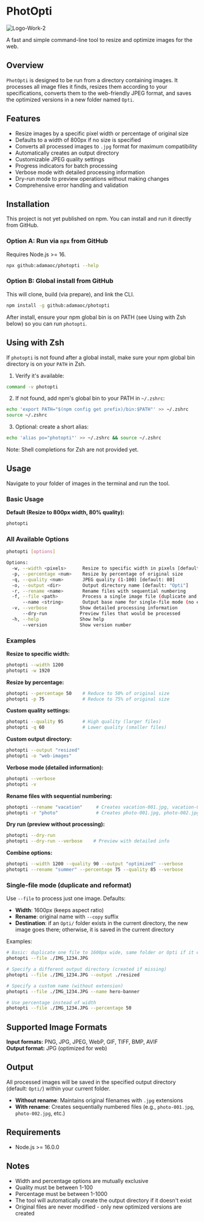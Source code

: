 # PhotOpti

![Logo-Work-2](https://github.com/user-attachments/assets/5184517a-572f-4580-905b-01f9b751f529)


A fast and simple command-line tool to resize and optimize images for the web.

## Overview

`PhotOpti` is designed to be run from a directory containing images. It processes all image files it finds, resizes them according to your specifications, converts them to the web-friendly JPEG format, and saves the optimized versions in a new folder named `Opti`.

## Features

-   Resize images by a specific pixel width or percentage of original size
-   Defaults to a width of 800px if no size is specified
-   Converts all processed images to `.jpg` format for maximum compatibility
-   Automatically creates an output directory
-   Customizable JPEG quality settings
-   Progress indicators for batch processing
-   Verbose mode with detailed processing information
-   Dry-run mode to preview operations without making changes
-   Comprehensive error handling and validation

## Installation

This project is not yet published on npm. You can install and run it directly from GitHub.

### Option A: Run via `npx` from GitHub
Requires Node.js >= 16.
```bash
npx github:adamaoc/photopti --help
```

### Option B: Global install from GitHub
This will clone, build (via prepare), and link the CLI.
```bash
npm install -g github:adamaoc/photopti
```

After install, ensure your npm global bin is on PATH (see Using with Zsh below) so you can run `photopti`.

## Using with Zsh

If `photopti` is not found after a global install, make sure your npm global bin directory is on your `PATH` in Zsh.

1) Verify it's available:
```bash
command -v photopti
```

2) If not found, add npm's global bin to your PATH in `~/.zshrc`:
```bash
echo 'export PATH="$(npm config get prefix)/bin:$PATH"' >> ~/.zshrc
source ~/.zshrc
```

3) Optional: create a short alias:
```bash
echo 'alias po="photopti"' >> ~/.zshrc && source ~/.zshrc
```

Note: Shell completions for Zsh are not provided yet.

## Usage

Navigate to your folder of images in the terminal and run the tool.

### Basic Usage

**Default (Resize to 800px width, 80% quality):**
```bash
photopti
```

### All Available Options

```bash
photopti [options]

Options:
  -w, --width <pixels>      Resize to specific width in pixels [default: 800]
  -p, --percentage <num>    Resize by percentage of original size
  -q, --quality <num>       JPEG quality (1-100) [default: 80]
  -o, --output <dir>        Output directory name [default: "Opti"]
  -r, --rename <name>       Rename files with sequential numbering
  -f, --file <path>         Process a single image file (duplicate and reformat)
      --name <string>       Output base name for single-file mode (no extension)
  -v, --verbose            Show detailed processing information
      --dry-run            Preview files that would be processed
  -h, --help               Show help
      --version            Show version number
```

### Examples

**Resize to specific width:**
```bash
photopti --width 1200
photopti -w 1920
```

**Resize by percentage:**
```bash
photopti --percentage 50    # Reduce to 50% of original size
photopti -p 75              # Reduce to 75% of original size
```

**Custom quality settings:**
```bash
photopti --quality 95       # High quality (larger files)
photopti -q 60              # Lower quality (smaller files)
```

**Custom output directory:**
```bash
photopti --output "resized"
photopti -o "web-images"
```

**Verbose mode (detailed information):**
```bash
photopti --verbose
photopti -v
```

**Rename files with sequential numbering:**
```bash
photopti --rename "vacation"     # Creates vacation-001.jpg, vacation-002.jpg, etc.
photopti -r "photo"              # Creates photo-001.jpg, photo-002.jpg, etc.
```

**Dry run (preview without processing):**
```bash
photopti --dry-run
photopti --dry-run --verbose    # Preview with detailed info
```

**Combine options:**
```bash
photopti --width 1200 --quality 90 --output "optimized" --verbose
photopti --rename "summer" --percentage 75 --quality 85 --verbose
```

### Single-file mode (duplicate and reformat)

Use `--file` to process just one image. Defaults:
- **Width**: 1600px (keeps aspect ratio)
- **Rename**: original name with `--copy` suffix
- **Destination**: if an `Opti/` folder exists in the current directory, the new image goes there; otherwise, it is saved in the current directory

Examples:
```bash
# Basic: duplicate one file to 1600px wide, same folder or Opti if it exists
photopti --file ./IMG_1234.JPG

# Specify a different output directory (created if missing)
photopti --file ./IMG_1234.JPG --output ./resized

# Specify a custom name (without extension)
photopti --file ./IMG_1234.JPG --name hero-banner

# Use percentage instead of width
photopti --file ./IMG_1234.JPG --percentage 50
```

## Supported Image Formats

**Input formats:** PNG, JPG, JPEG, WebP, GIF, TIFF, BMP, AVIF  
**Output format:** JPG (optimized for web)

## Output

All processed images will be saved in the specified output directory (default: `Opti/`) within your current folder. 

- **Without rename**: Maintains original filenames with `.jpg` extensions
- **With rename**: Creates sequentially numbered files (e.g., `photo-001.jpg`, `photo-002.jpg`, etc.)

## Requirements

- Node.js >= 16.0.0

## Notes

- Width and percentage options are mutually exclusive
- Quality must be between 1-100
- Percentage must be between 1-1000
- The tool will automatically create the output directory if it doesn't exist
- Original files are never modified - only new optimized versions are created
